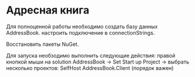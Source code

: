 # Адресная книга

Для полноценной работы необходимо создать базу данных AddressBook. 
настроить подключение в connectionStrings.

Восстановить пакеты NuGet.

Для запуска необзодимо выполнить следующие действия:
правой кнопкой мыши на solution AddressBook -> Set Start up Project ->
выбрать несколько проектов:
SelfHost
AddressBook.Client
(порядок важен)




